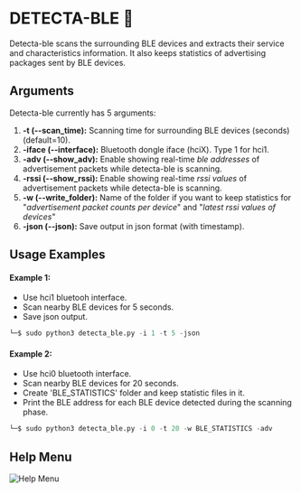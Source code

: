 
# DETECTA-BLE 🔎


Detecta-ble scans the surrounding BLE devices and extracts
their service and characteristics information.
It also keeps statistics of advertising packages
sent by BLE devices. 
## Arguments

Detecta-ble currently has 5 arguments:

1. **-t (--scan_time):** Scanning time for surrounding BLE devices (seconds) (default=10).
2. **-iface (--interface):** Bluetooth dongle iface (hciX). Type 1 for hci1.
3. **-adv (--show_adv):** Enable showing real-time *ble addresses* of advertisement packets while detecta-ble is scanning.
4. **-rssi (--show_rssi):** Enable showing real-time *rssi values* of advertisement packets while detecta-ble is scanning.
5. **-w (--write_folder):** Name of the folder if you want to keep statistics for "*advertisement packet counts per device*" and "*latest rssi values of devices*"
6. **-json (--json):** Save output in json format (with timestamp).

## Usage Examples


#### Example 1:
- Use hci1 bluetooh interface.
- Scan nearby BLE devices for 5 seconds.
- Save json output.
```python
└─$ sudo python3 detecta_ble.py -i 1 -t 5 -json
```

#### Example 2: 
- Use hci0 bluetooth interface.
- Scan nearby BLE devices for 20 seconds.
- Create 'BLE_STATISTICS' folder and keep statistic files in it.
- Print the BLE address for each BLE device detected during the scanning phase.
```python
└─$ sudo python3 detecta_ble.py -i 0 -t 20 -w BLE_STATISTICS -adv 
```




  
## Help Menu

![Help Menu](https://i.ibb.co/PzTrXv4/index.png)
